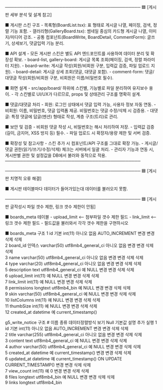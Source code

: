 ─────────────────────────────────────────────
🟦 [게시판 세부 분석 및 설계 참고]

■ 게시판 스킨 구조
    - 목록형(BoardList.tsx): 표 형태로 게시글 나열, 페이징, 검색, 정렬 기능 포함.
    - 갤러리형(GalleryBoard.tsx): 썸네일 중심의 카드형 게시글 나열, 이미지/미디어 강조.
    - 공통 컴포넌트(BoardWrite, BoardDetail, CommentForm): 글쓰기, 상세보기, 댓글입력 기능 분리.

■ API 설계
    - 모든 게시판 스킨은 별도 API 엔드포인트를 사용하여 데이터 분리 및 확장성 확보.
    - board-list, gallery-board: 게시글 목록 조회(페이징, 검색, 정렬 파라미터 지원).
    - board-write: 게시글 작성(회원/비회원 구분, 입력값 검증, 파일 업로드 지원).
    - board-detail: 게시글 상세 조회(댓글, 대댓글 포함).
    - comment-form: 댓글/대댓글 작성(회원/비회원 구분, 비회원은 이름/비밀번호 필수).

■ 화면 설계
    - src/app/board/ 하위에 스킨별, 기능별로 파일 분리하여 유지보수 용이.
    - 각 스킨별로 UI/UX가 다르므로, props 및 상태관리 구조를 명확히 설계.

■ 댓글/대댓글 처리
    - 회원: 로그인 상태에서 댓글 입력 가능, 사용자 정보 자동 연동.
    - 비회원: 이름, 비밀번호, 댓글 입력폼 제공. 비밀번호는 댓글 수정/삭제 시 검증용.
    - 대댓글: 특정 댓글에 답글(멘션) 형태로 작성, 계층 구조(트리)로 관리.

■ 보안 및 검증
    - 비회원 댓글 작성 시, 비밀번호는 해시 처리하여 저장.
    - 입력값 검증(길이, 금지어, XSS 방지 등) 필수.
    - 파일 업로드 시 확장자/용량 제한 및 서버 검증.

■ 확장성 및 참고사항
    - 스킨 추가 시 컴포넌트/API 구조를 그대로 확장 가능.
    - 게시글/댓글 권한(읽기/쓰기/수정/삭제) 체크는 서버에서 일괄 처리.
    - 관리자 기능과 연동 시, 게시판별 권한 및 설정값을 DB에서 불러와 동적으로 적용.
─────────────────────────────────────────────

─────────────────────────────────────────────
🟦 [게시판 치명적 오류 해결]

■ 게시판 테이블마다 데이터가 들어가있는대 데이터를 불러오지 못함.


─────────────────────────────────────────────
🟦 [게시판 글작성시 파일 갯수 제한, 링크 갯수 제한이 안됨]

■ boards_meta 테이블
    - upload_limit	<-- 첨부파일 갯수 제한 필드
    - link_limit <-- 링크 갯수 제한 필드
    - 필드값을 불러와서 각각 갯수 제한을 구현하시오

■ boards_meta 구조
1	id 기본	int(11)			아니오	없음		AUTO_INCREMENT	변경 변경	삭제 삭제	
	2	board_id 인덱스	varchar(50)	utf8mb4_general_ci		아니오	없음			변경 변경	삭제 삭제	
	3	name	varchar(50)	utf8mb4_general_ci		아니오	없음			변경 변경	삭제 삭제	
	4	type	varchar(20)	utf8mb4_general_ci		아니오	없음			변경 변경	삭제 삭제	
	5	description	text	utf8mb4_general_ci		예	NULL			변경 변경	삭제 삭제	
	6	upload_limit	int(11)			예	NULL			변경 변경	삭제 삭제	
	7	link_limit	int(11)			예	NULL			변경 변경	삭제 삭제	
	8	permissions	longtext	utf8mb4_bin		예	NULL			변경 변경	삭제 삭제	
	9	skin	varchar(50)	utf8mb4_general_ci		예	NULL			변경 변경	삭제 삭제	
	10	listColumns	int(11)			예	NULL			변경 변경	삭제 삭제	
	11	thumbSize	int(11)			예	NULL			변경 변경	삭제 삭제	
	12	created_at	datetime			예	current_timestamp()	

g5_write_notice 구조
	#	이름	종류	데이터정렬방식	보기	Null	기본값	설명	추가	실행
	1	id 기본	int(11)			아니오	없음		AUTO_INCREMENT	변경 변경	삭제 삭제	
	2	title	varchar(255)	utf8mb4_general_ci		아니오	없음			변경 변경	삭제 삭제	
	3	content	text	utf8mb4_general_ci		예	NULL			변경 변경	삭제 삭제	
	4	author	varchar(50)	utf8mb4_general_ci		예	NULL			변경 변경	삭제 삭제	
	5	created_at	datetime			예	current_timestamp()			변경 변경	삭제 삭제	
	6	updated_at	datetime			예	current_timestamp()		ON UPDATE CURRENT_TIMESTAMP()	변경 변경	삭제 삭제	
	7	view_count	int(11)			예	0			변경 변경	삭제 삭제	
	8	files	longtext	utf8mb4_bin		예	NULL			변경 변경	삭제 삭제	
	9	links	longtext	utf8mb4_bin